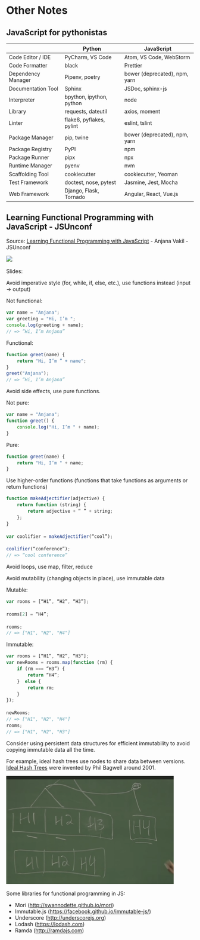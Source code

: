 # Other Notes

## JavaScript for pythonistas

|                    | Python                   | JavaScript                    |
|--------------------|--------------------------|-------------------------------|
| Code Editor / IDE  | PyCharm, VS Code         | Atom, VS Code, WebStorm       |
| Code Formatter     | black                    | Prettier                      |
| Dependency Manager | Pipenv, poetry           | bower (deprecated), npm, yarn |
| Documentation Tool | Sphinx                   | JSDoc, sphinx-js              |
| Interpreter        | bpython, ipython, python | node                          |
| Library            | requests, dateutil       | axios, moment                 |
| Linter             | flake8, pyflakes, pylint | eslint, tslint                |
| Package Manager    | pip, twine               | bower (deprecated), npm, yarn |
| Package Registry   | PyPI                     | npm                           |
| Package Runner     | pipx                     | npx                           |
| Runtime Manager    | pyenv                    | nvm                           |
| Scaffolding Tool   | cookiecutter             | cookiecutter, Yeoman          |
| Test Framework     | doctest, nose, pytest    | Jasmine, Jest, Mocha          |
| Web Framework      | Django, Flask, Tornado   | Angular, React, Vue.js        |

## Learning Functional Programming with JavaScript - JSUnconf

Source: [Learning Functional Programming with JavaScript][jsconf functional programming] - Anjana 
Vakil - JSUnconf

[![](https://img.youtube.com/vi/e-5obm1G_FY/0.jpg)](https://www.youtube.com/watch?v=e-5obm1G_FY)

Slides:

Avoid imperative style (for, while, if, else, etc.), use functions instead (input -> output)

Not functional:

```js
var name = "Anjana";
var greeting = "Hi, I’m ";
console.log(greeting + name);
// => “Hi, I’m Anjana”
```

Functional:

```js
function greet(name) {
    return "Hi, I’m ” + name";
}
greet("Anjana");
// => “Hi, I’m Anjana”
```

Avoid side effects, use pure functions.

Not pure:

```js
var name = "Anjana";
function greet() {
    console.log("Hi, I’m " + name);
}
```

Pure:
    
```js
function greet(name) {
    return "Hi, I’m " + name;
}
```

Use higher-order functions (functions that take functions as arguments or return functions)

```js
function makeAdjectifier(adjective) {
    return function (string) { 
        return adjective + “ ” + string;
    };
}

var coolifier = makeAdjectifier(“cool”);

coolifier(“conference”);  
// => “cool conference”
```

Avoid loops, use map, filter, reduce

Avoid mutability (changing objects in place), use immutable data

Mutable:

```js
var rooms = [“H1”, “H2”, “H3”];

rooms[2] = “H4”;

rooms;
// => ["H1", "H2", "H4"]
```

Immutable:

```js
var rooms = [“H1”, “H2”, “H3”];
var newRooms = rooms.map(function (rm) {  
    if (rm === “H3”) { 
        return “H4”; 
    }  else { 
        return rm; 
    }
});

newRooms; 
// => ["H1", "H2", "H4"]
rooms; 
// => ["H1", "H2", "H3"]
```

Consider using persistent data structures for efficient immutability to avoid copying 
immutable data all the time. 

For example, ideal hash trees use nodes to share data between versions. 
[Ideal Hash Trees][ideal hash trees paper] were invented by Phil Bagwell around 2001.

<img src="assets/images/ideal-hash-tree-example.png" width="450">

Some libraries for functional programming in JS:

+   Mori (http://swannodette.github.io/mori)
+   Immutable.js (https://facebook.github.io/immutable-js/)
+   Underscore (http://underscorejs.org)
+   Lodash (https://lodash.com)
+   Ramda (http://ramdajs.com)

<!-- Hyperlinks -->

[realpython javascript vs python]: https://realpython.com/python-vs-javascript/#ecosystem
[ideal hash trees paper]: https://lampwww.epfl.ch/papers/idealhashtrees.pdf
[jsconf functional programming]: https://www.youtube.com/watch?v=e-5obm1G_FY